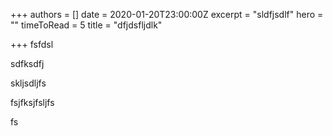 +++
authors = []
date = 2020-01-20T23:00:00Z
excerpt = "sldfjsdlf"
hero = ""
timeToRead = 5
title = "dfjdsfljdlk"

+++
fsfdsl

sdfksdfj

skljsdljfs

fsjfksjfsljfs

fs
